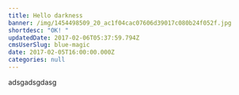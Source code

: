 ```yaml
---
title: Hello darkness
banner: /img/1454498509_20_ac1f04cac07606d39017c080b24f052f.jpg
shortdesc: "OK! "
updatedDate: 2017-02-06T05:37:59.794Z
cmsUserSlug: blue-magic
date: 2017-02-05T16:00:00.000Z
categories: null
---
```


adsgadsgdasg